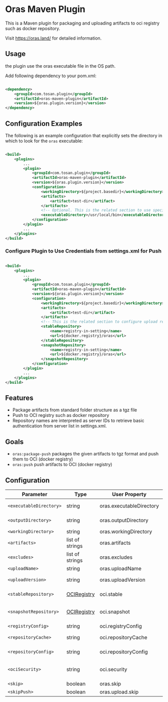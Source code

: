 # Oras Maven Plugin

This is a Maven plugin for packaging and uploading artifacts to oci registry such as docker repository.

Visit <https://oras.land/> for detailed information.

## Usage

the plugin use the oras executable file in the OS path.

Add following dependency to your pom.xml:

```xml

<dependency>
    <groupId>com.tosan.plugin</groupId>
    <artifactId>oras-maven-plugin</artifactId>
    <version>${oras.plugin.version}</version>
</dependency>
```

## Configuration Examples

The following is an example configuration that explicitly sets the directory in which to look for the `oras` executable:

```xml

<build>
    <plugins>
        ...
        <plugin>
            <groupId>com.tosan.plugin</groupId>
            <artifactId>oras-maven-plugin</artifactId>
            <version>${oras.plugin.version}</version>
            <configuration>
                <workingDirectory>${project.basedir}</workingDirectory>
                <artifacts>
                    <artifact>test-dir</artifact>
                </artifacts>
                <!-- Optional. This is the related section to use specific oras binary -->
                <executableDirectory>/usr/local/bin</executableDirectory>
            </configuration>
        </plugin>
        ...
    </plugins>
</build>
```

### Configure Plugin to Use Credentials from settings.xml for Push

```xml

<build>
    <plugins>
        ...
        <plugin>
            <groupId>com.tosan.plugin</groupId>
            <artifactId>oras-maven-plugin</artifactId>
            <version>${oras.plugin.version}</version>
            <configuration>
                <workingDirectory>${project.basedir}</workingDirectory>
                <artifacts>
                    <artifact>test-dir</artifact>
                </artifacts>
                <!-- This is the related section to configure upload repos -->
                <stableRepository>
                    <name>registry-in-setting</name>
                    <url>${docker.registry}/oras</url>
                </stableRepository>
                <snapshotRepository>
                    <name>registry-in-setting</name>
                    <url>${docker.registry}/oras</url>
                </snapshotRepository>
            </configuration>
        </plugin>
        ...
    </plugins>
</build>
```

## Features

- Package artifacts from standard folder structure as a tgz file
- Push to OCI registry such as docker repository
- Repository names are interpreted as server IDs to retrieve basic authentication from server list in settings.xml.

## Goals

- `oras:package-push` packages the given artifacts to tgz format and push them to OCI (docker registry)
- `oras:push` push artifacts to OCI (docker registry)

## Configuration

| Parameter               | Type                                                                     | User Property            | Required | Description                                                                                                                               |
|-------------------------|--------------------------------------------------------------------------|--------------------------|----------|-------------------------------------------------------------------------------------------------------------------------------------------|
| `<executableDirectory>` | string                                                                   | oras.executableDirectory | false    | directory of your oras installation (default:OS PATH)                                                                                     |
| `<outputDirectory>`     | string                                                                   | oras.outputDirectory     | false    | artifacts output directory (default: `${project.build.directory}/oras`)                                                                   |
| `<workingDirectory>`    | string                                                                   | oras.workingDirectory    | true     | root directory of your artifacts                                                                                                          |
| `<artifacts>`           | list of strings                                                          | oras.artifacts           | true     | list of artifacts to include.                                                                                                             |
| `<excludes>`            | list of strings                                                          | oras.excludes            | false    | list of artifacts to exclude                                                                                                              |
| `<uploadName>`          | string                                                                   | oras.uploadName          | false    | The name of the app to be upload.                                                                                                         |
| `<uploadVersion>`       | string                                                                   | oras.uploadVersion       | false    | The version of the app to be upload.                                                                                                      |
| `<stableRepository>`    | [OCIRegistry](src/main/java/com/tosan/plugin/oras/util/OCIRegistry.java) | oci.stable               | true     | Upload repository for stable artifacts                                                                                                    |
| `<snapshotRepository>`  | [OCIRegistry](src/main/java/com/tosan/plugin/oras/util/OCIRegistry.java) | oci.snapshot             | false    | Upload repository for snapshot artifacts (determined by version postfix 'SNAPSHOT')                                                       |
| `<registryConfig>`      | string                                                                   | oci.registryConfig       | false    | path to the registry config file                                                                                                          |
| `<repositoryCache>`     | string                                                                   | oci.repositoryCache      | false    | path to the file containing cached repository indexes                                                                                     |
| `<repositoryConfig>`    | string                                                                   | oci.repositoryConfig     | false    | path to the file containing repository names and URLs                                                                                     |
| `<ociSecurity>`         | string                                                                   | oci.security             | false    | path to your [settings-security.xml](https://maven.apache.org/guides/mini/guide-encryption.html) (default: `~/.m2/settings-security.xml`) |
| `<skip>`                | boolean                                                                  | oras.skip                | false    | skip plugin execution                                                                                                                     |
| `<skipPush>`            | boolean                                                                  | oras.upload.skip         | false    | skip push to goals                                                                                                                        |
